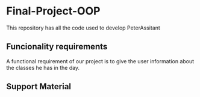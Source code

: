

# Final-Project-OOP

This repository has all the code used to develop PeterAssitant

## Funcionality requirements

A functional requirement of our project is to give the user information about the classes he has in the day.



## Support Material


